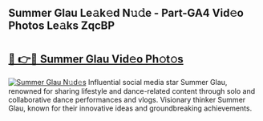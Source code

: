 ## Summer Glau Le𝚊k𝚎d N𝚞𝚍e - Part-GA4 Vid𝚎o Photos Le𝚊ks ZqcBP

# <h2><a href="http://fbdknu.evod.top/?m=Summer+Glau">🔗 👉🔴 Summer Glau Vid𝚎o Ph𝚘t𝚘s</a></h2>

[![Summer Glau N𝚞d𝚎s](https://i.imgur.com/8V9OHl7.gif)](http://fbdknu.evod.top/?m=Summer+Glau)
Influential social media star Summer Glau, renowned for sharing lifestyle and dance-related content through solo and collaborative dance performances and vlogs. Visionary thinker Summer Glau, known for their innovative ideas and groundbreaking achievements. 
